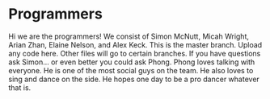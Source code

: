 # Programmers
 Hi we are the programmers! We consist of Simon McNutt, Micah Wright, Arian Zhan, Elaine Nelson, and Alex Keck. This is the master branch. Upload any code here. Other files will go to certain branches. If you have questions ask Simon... or even better you could ask Phong. Phong loves talking with everyone. He is one of the most social guys on the team. He also loves to sing and dance on the side. He hopes one day to be a pro dancer whatever that is.
